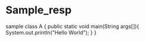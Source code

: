 # Sample_resp
sample
class A {
 public static void main(String args[]){
     System.out.println("Hello World");
 }
}
